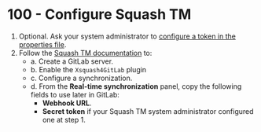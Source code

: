 # 100 - Configure Squash TM

1. Optional. Ask your system administrator to [configure a token in the properties file](https://tm-en.doc.squashtest.com/latest/install-guide/install-plugins/configure-plugins-third-party-tools.html#gitlab-integration-token).
2. Follow the [Squash TM documentation](https://tm-en.doc.squashtest.com/latest/admin-guide/configure-xsquash4gitlab/configure-xsquash4gitlab.html) to:
   - a. Create a GitLab server.
   - b. Enable the ```Xsquash4GitLab``` plugin
   - c. Configure a synchronization.
   - d. From the **Real-time synchronization** panel, copy the following fields to use later in GitLab:
       - **Webhook URL**.
       - **Secret token** if your Squash TM system administrator configured one at step 1.
